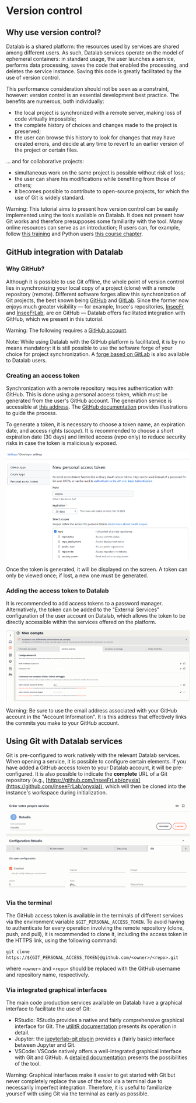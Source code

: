 # Version control

## Why use version control?

Datalab is a shared platform: the resources used by services are shared among different users. As such, Datalab services operate on the model of ephemeral containers: in standard usage, the user launches a service, performs data processing, saves the code that enabled the processing, and deletes the service instance. Saving this code is greatly facilitated by the use of version control.

This performance consideration should not be seen as a constraint, however: version control is an essential development best practice. The benefits are numerous, both individually:

-   the local project is synchronized with a remote server, making loss of code virtually impossible;
-   the complete history of choices and changes made to the project is preserved;
-   the user can browse this history to look for changes that may have created errors, and decide at any time to revert to an earlier version of the project or certain files.

… and for collaborative projects:

-   simultaneous work on the same project is possible without risk of loss;
-   the user can share his modifications while benefiting from those of others;
-   it becomes possible to contribute to open-source projects, for which the use of Git is widely standard.

Warning: This tutorial aims to present how version control can be easily implemented using the tools available on Datalab. It does not present how Git works and therefore presupposes some familiarity with the tool. Many online resources can serve as an introduction; R users can, for example, follow [this training](https://inseefrlab.github.io/formation-bonnes-pratiques-git-R/) and Python users [this course chapter](https://pythonds.linogaliana.fr/content/git/exogit.html).

## GitHub integration with Datalab

### Why GitHub?

Although it is possible to use Git offline, the whole point of version control lies in synchronizing your local copy of a project (clone) with a remote repository (remote). Different software forges allow this synchronization of Git projects, the best known being [GitHub](https://github.com) and [GitLab](https://about.gitlab.com). Since the former now enjoys much greater visibility — for example, Insee's repositories, [InseeFr](https://github.com/InseeFrL) and [InseeFrLab](https://github.com/InseeFrLab), are on GitHub — Datalab offers facilitated integration with GitHub, which we present in this tutorial.

Warning: The following requires a [GitHub account](https://github.com/join).

Note: While using Datalab with the GitHub platform is facilitated, it is by no means mandatory: it is still possible to use the software forge of your choice for project synchronization. A [forge based on GitLab](https://git.lab.sspcloud.fr) is also available to Datalab users.

### Creating an access token

Synchronization with a remote repository requires authentication with GitHub. This is done using a personal access token, which must be generated from the user's GitHub account. The generation service is accessible at [this address](https://github.com/settings/tokens). The [GitHub documentation](https://docs.github.com/en/authentication/keeping-your-account-and-data-secure/creating-a-personal-access-token) provides illustrations to guide the process.

To generate a token, it is necessary to choose a token name, an expiration date, and access rights (_scope_). It is recommended to choose a short expiration date (30 days) and limited access (_repo_ only) to reduce security risks in case the token is maliciously exposed.

![Recommended configuration for generating a GitHub access token](./img/github-token.png)

Once the token is generated, it will be displayed on the screen. A token can only be viewed once; if lost, a new one must be generated.

### Adding the access token to Datalab

It is recommended to add access tokens to a password manager. Alternatively, the token can be added to the "External Services" configuration of the user account on Datalab, which allows the token to be directly accessible within the services offered on the platform.

![Adding a GitHub access token to a user account on Datalab](./img/onyxia-git-token.png)

Warning: Be sure to use the email address associated with your GitHub account in the "Account Information". It is this address that effectively links the commits you make to your GitHub account.

## Using Git with Datalab services

Git is pre-configured to work natively with the relevant Datalab services. When opening a service, it is possible to configure certain elements. If you have added a GitHub access token to your Datalab account, it will be pre-configured. It is also possible to indicate the **complete** URL of a Git repository (e.g., [https://github.com/InseeFrLab/onyxia](https://github.com/InseeFrLab/onyxia)), which will then be cloned into the instance's workspace during initialization.

![Configuring Git when opening a service](./img/rstudio-git-config.png)

### Via the terminal

The GitHub access token is available in the terminals of different services via the environment variable `$GIT_PERSONAL_ACCESS_TOKEN`. To avoid having to authenticate for every operation involving the remote repository (clone, push, and pull), it is recommended to clone it, including the access token in the HTTPS link, using the following command:

```
git clone https://${GIT_PERSONAL_ACCESS_TOKEN}@github.com/<owner>/<repo>.git
```

where `<owner>` and `<repo>` should be replaced with the GitHub username and repository name, respectively.

### Via integrated graphical interfaces

The main code production services available on Datalab have a graphical interface to facilitate the use of Git:

-   RStudio: RStudio provides a native and fairly comprehensive graphical interface for Git. The [utilitR documentation](https://www.book.utilitr.org/03_fiches_thematiques/fiche_git_utilisation) presents its operation in detail.
-   Jupyter: the [jupyterlab-git plugin](https://github.com/jupyterlab/jupyterlab-git) provides a (fairly basic) interface between Jupyter and Git.
-   VSCode: VSCode natively offers a well-integrated graphical interface with Git and GitHub. A [detailed documentation](https://code.visualstudio.com/docs/editor/versioncontrol) presents the possibilities of the tool.

Warning: Graphical interfaces make it easier to get started with Git but never completely replace the use of the tool via a terminal due to necessarily imperfect integration. Therefore, it is useful to familiarize yourself with using Git via the terminal as early as possible.
